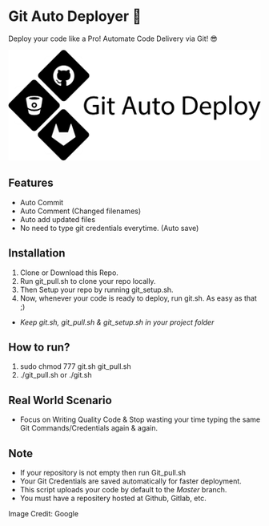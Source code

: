 # Git Auto Deployer 🚀
Deploy your code like a Pro! Automate Code Delivery via Git! 😎

<img src="assets/gitautodeploy.png">

## Features
- Auto Commit
- Auto Comment (Changed filenames)
- Auto add updated files
- No need to type git credentials everytime. (Auto save)

## Installation
1. Clone or Download this Repo.
2. Run git_pull.sh to clone your repo locally.
3. Then Setup your repo by running git_setup.sh.
4. Now, whenever your code is ready to deploy, run git.sh. As easy as that ;)
- *Keep git.sh, git_pull.sh & git_setup.sh in your project folder*

## How to run?
1. sudo chmod 777 git.sh git_pull.sh
2. ./git_pull.sh or ./git.sh

## Real World Scenario
- Focus on Writing Quality Code & Stop wasting your time typing the same Git Commands/Credentials again & again.

## Note
- If your repository is not empty then run Git_pull.sh
- Your Git Credentials are saved automatically for faster deployment.
- This script uploads your code by default to the *Master* branch.
- You must have a repositery hosted at Github, Gitlab, etc.

Image Credit: Google
